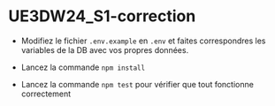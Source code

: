 # UE3DW24_S1-correction

* Modifiez le fichier `.env.example` en `.env` et faites correspondres les variables de la DB avec vos propres données.

* Lancez la commande `npm install` 

* Lancez la commande `npm test` pour vérifier que tout fonctionne correctement
